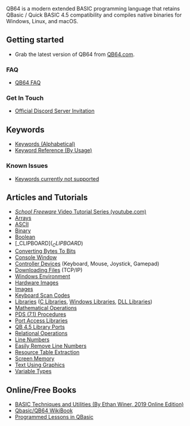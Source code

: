 QB64 is a modern extended BASIC programming language that retains QBasic / Quick BASIC 4.5 compatibility and compiles native binaries for Windows, Linux, and macOS.

## Getting started

* Grab the latest version of QB64 from [QB64.com](https://qb64.com).

### FAQ

* [QB64 FAQ](QB64-FAQ)

### Get In Touch

* [Official Discord Server Invitation](https://discord.gg/A3HmUe2mv8)

## Keywords

* [Keywords (Alphabetical)](Keyword-Reference---Alphabetical)
* [Keyword Reference (By Usage)](Keyword-Reference---By-Usage)

### Known Issues

* [Keywords currently not supported](Keywords-currently-not-supported-by-QB64)

## Articles and Tutorials

* [*School Freeware* Video Tutorial Series (youtube.com)](https://www.youtube.com/watch?v=hE-Voij5k5Q&list=PLF6199808BD4901E1)
* [Arrays](Arrays)
* [ASCII](ASCII)
* [Binary](Binary)
* [Boolean](Boolean)
* [_CLIPBOARD$](_CLIPBOARD$)
* [Converting Bytes To Bits](Converting-Bytes-to-Bits)
* [Console Window](Console-Window)
* [Controller Devices](Controller-Devices) (Keyboard, Mouse, Joystick, Gamepad)
* [Downloading Files](Downloading-Files) (TCP/IP)
* [Windows Environment](Windows-Environment)
* [Hardware Images](Hardware-images)
* [Images](Images)
* [Keyboard Scan Codes](Keyboard-Scancodes)
* [Libraries](Libraries) ([C Libraries](C-Libraries), [Windows Libraries](Windows-Libraries), [DLL Libraries](DLL-Libraries))
* [Mathematical Operations](Mathematical-Operations)
* [PDS (7.1) Procedures](PDS-(7.1)-Procedures)
* [Port Access Libraries](Port-Access-Libraries)
* [QB 4.5 Library Ports](QB-4.5-Library-Ports-For-QB64)
* [Relational Operations](Relational-Operations)
* [Line Numbers](Line-numbers)
* [Easily Remove Line Numbers](Line-number)
* [Resource Table Extraction](Resource-Table-extraction)
* [Screen Memory](Screen-Memory)
* [Text Using Graphics](Text-Using-Graphics)
* [Variable Types](Variable-Types)

## Online/Free Books

* [BASIC Techniques and Utilities (By Ethan Winer, 2019 Online Edition)](https://web.archive.org/web/20220525041727/http://annex.retroarchive.org/crescent/BTU_BOOK.PDF)
* [Qbasic/QB64 WikiBook](https://en.wikibooks.org/wiki/QBasic)
* [Programmed Lessons in QBasic](https://chortle.ccsu.edu/QBasic/index.html)
